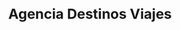 ---
title: "Agencia Destinos Viajes"
url: /san-jose/agencia-destinos-viajes/
shop: agencia de viajes
---